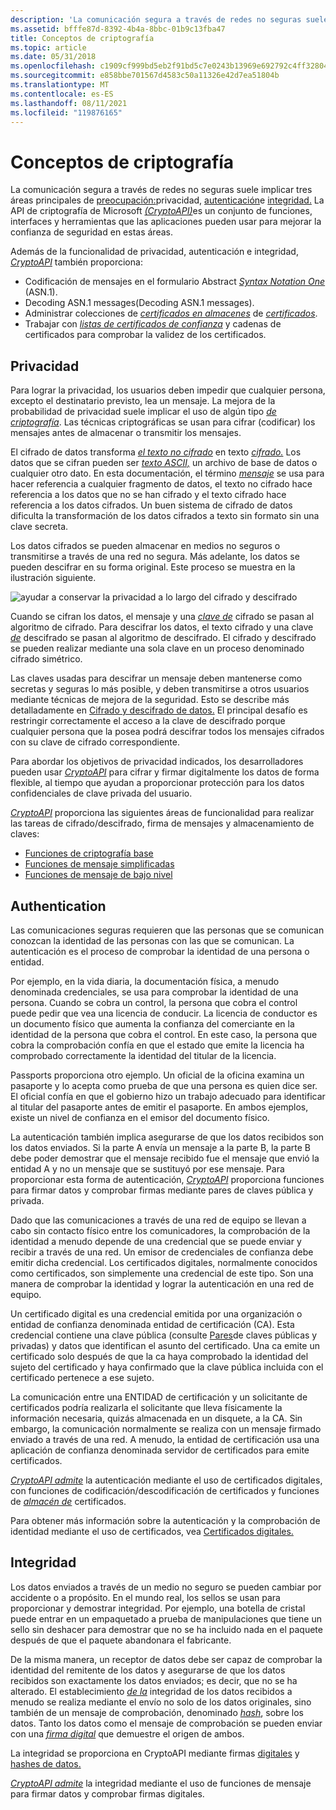 ```yaml
---
description: 'La comunicación segura a través de redes no seguras suele implicar tres áreas principales de preocupación: privacidad, autenticación e integridad.'
ms.assetid: bfffe87d-8392-4b4a-8bbc-01b9c13fba47
title: Conceptos de criptografía
ms.topic: article
ms.date: 05/31/2018
ms.openlocfilehash: c1909cf999bd5eb2f91bd5c7e0243b13969e692792c4ff32804e7c9a7d2940b9
ms.sourcegitcommit: e858bbe701567d4583c50a11326e42d7ea51804b
ms.translationtype: MT
ms.contentlocale: es-ES
ms.lasthandoff: 08/11/2021
ms.locfileid: "119876165"
---
```

# <a name="cryptography-concepts"></a>Conceptos de criptografía

La comunicación segura a través de redes no seguras suele implicar tres áreas principales de [preocupación:](#privacy)privacidad, [autenticación](#authentication)e [integridad.](#integrity) La API de criptografía de Microsoft [*(CryptoAPI)*](../secgloss/c-gly.md)es un conjunto de funciones, interfaces y herramientas que las aplicaciones pueden usar para mejorar la confianza de seguridad en estas áreas.

Además de la funcionalidad de privacidad, autenticación e integridad, [*CryptoAPI*](../secgloss/c-gly.md) también proporciona:

-   Codificación de mensajes en el formulario Abstract [*Syntax Notation One*](../secgloss/a-gly.md) (ASN.1).
-   Decoding ASN.1 messages(Decoding ASN.1 messages).
-   Administrar colecciones de [*certificados en almacenes*](../secgloss/c-gly.md) de [*certificados*](../secgloss/c-gly.md).
-   Trabajar con [*listas de certificados de confianza*](../secgloss/c-gly.md) y cadenas de certificados para comprobar la validez de los certificados.

## <a name="privacy"></a>Privacidad

Para lograr la privacidad, los usuarios deben impedir que cualquier persona, excepto el destinatario previsto, lea un mensaje. La mejora de la probabilidad de privacidad suele implicar el uso de algún tipo [*de criptografía*](../secgloss/c-gly.md). Las técnicas criptográficas se usan para cifrar (codificar) los mensajes antes de almacenar o transmitir los mensajes.

El cifrado de datos transforma [*el texto no cifrado*](../secgloss/p-gly.md) en texto [*cifrado.*](../secgloss/c-gly.md) Los datos que se cifran pueden ser [*texto ASCII,*](../secgloss/a-gly.md) un archivo de base de datos o cualquier otro dato. En esta documentación, el término [*mensaje*](../secgloss/m-gly.md) se usa para hacer referencia a cualquier fragmento  de datos, el texto no cifrado hace referencia a los datos que no se han cifrado y el texto cifrado hace referencia a los datos cifrados. Un buen sistema de cifrado de datos dificulta la transformación de los datos cifrados a texto sin formato sin una clave secreta.

Los datos cifrados se pueden almacenar en medios no seguros o transmitirse a través de una red no segura. Más adelante, los datos se pueden descifrar en su forma original. Este proceso se muestra en la ilustración siguiente.

![ayudar a conservar la privacidad a lo largo del cifrado y descifrado](images/capi01.png)

Cuando se cifran los datos, el mensaje y una [*clave de*](../secgloss/e-gly.md) cifrado se pasan al algoritmo de cifrado. Para descifrar los datos, el texto cifrado y una clave [*de*](../secgloss/d-gly.md) descifrado se pasan al algoritmo de descifrado. El cifrado y descifrado se pueden realizar mediante una sola clave en un proceso denominado cifrado simétrico.

Las claves usadas para descifrar un mensaje deben mantenerse como secretas y seguras lo más posible, y deben transmitirse a otros usuarios mediante técnicas de mejora de la seguridad. Esto se describe más detalladamente en [Cifrado y descifrado de datos.](data-encryption-and-decryption.md) El principal desafío es restringir correctamente el acceso a la clave de descifrado porque cualquier persona que la posea podrá descifrar todos los mensajes cifrados con su clave de cifrado correspondiente.

Para abordar los objetivos de privacidad indicados, los desarrolladores pueden usar [*CryptoAPI*](../secgloss/c-gly.md) para cifrar y firmar digitalmente los datos de forma flexible, al tiempo que ayudan a proporcionar protección para los datos confidenciales de clave privada del usuario.

[*CryptoAPI*](../secgloss/c-gly.md) proporciona las siguientes áreas de funcionalidad para realizar las tareas de cifrado/descifrado, firma de mensajes y almacenamiento de claves:

-   [Funciones de criptografía base](cryptography-functions.md)
-   [Funciones de mensaje simplificadas](cryptography-functions.md)
-   [Funciones de mensaje de bajo nivel](cryptography-functions.md)

## <a name="authentication"></a>Authentication

Las comunicaciones seguras requieren que las personas que se comunican conozcan la identidad de las personas con las que se comunican. La autenticación es el proceso de comprobar la identidad de una persona o entidad.

Por ejemplo, en la vida diaria, la documentación física, a menudo denominada credenciales, se usa para comprobar la identidad de una persona. Cuando se cobra un control, la persona que cobra el control puede pedir que vea una licencia de conducir. La licencia de conductor es un documento físico que aumenta la confianza del comerciante en la identidad de la persona que cobra el control. En este caso, la persona que cobra la comprobación confía en que el estado que emite la licencia ha comprobado correctamente la identidad del titular de la licencia.

Passports proporciona otro ejemplo. Un oficial de la oficina examina un pasaporte y lo acepta como prueba de que una persona es quien dice ser. El oficial confía en que el gobierno hizo un trabajo adecuado para identificar al titular del pasaporte antes de emitir el pasaporte. En ambos ejemplos, existe un nivel de confianza en el emisor del documento físico.

La autenticación también implica asegurarse de que los datos recibidos son los datos enviados. Si la parte A envía un mensaje a la parte B, la parte B debe poder demostrar que el mensaje recibido fue el mensaje que envió la entidad A y no un mensaje que se sustituyó por ese mensaje. Para proporcionar esta forma de autenticación, [*CryptoAPI*](../secgloss/c-gly.md) proporciona funciones para firmar datos y comprobar firmas mediante pares de claves pública y privada.

Dado que las comunicaciones a través de una red de equipo se llevan a cabo sin contacto físico entre los comunicadores, la comprobación de la identidad a menudo depende de una credencial que se puede enviar y recibir a través de una red. Un emisor de credenciales de confianza debe emitir dicha credencial. Los certificados digitales, normalmente conocidos como certificados, son simplemente una credencial de este tipo. Son una manera de comprobar la identidad y lograr la autenticación en una red de equipo.

Un certificado digital es una credencial emitida por una organización o entidad de confianza denominada entidad de certificación (CA). Esta credencial contiene una clave pública (consulte [Pares](public-private-key-pairs.md)de claves públicas y privadas) y datos que identifican el asunto del certificado. Una ca emite un certificado solo después de que la ca haya comprobado la identidad del sujeto del certificado y haya confirmado que la clave pública incluida con el certificado pertenece a ese sujeto.

La comunicación entre una ENTIDAD de certificación y un solicitante de certificados podría realizarla el solicitante que lleva físicamente la información necesaria, quizás almacenada en un disquete, a la CA. Sin embargo, la comunicación normalmente se realiza con un mensaje firmado enviado a través de una red. A menudo, la entidad de certificación usa una aplicación de confianza denominada servidor de certificados para emite certificados.

[*CryptoAPI admite*](../secgloss/c-gly.md) la autenticación mediante el uso de certificados digitales, con funciones de codificación/descodificación de certificados y funciones de [*almacén de*](../secgloss/c-gly.md) certificados.

Para obtener más información sobre la autenticación y la comprobación de identidad mediante el uso de certificados, vea [Certificados digitales.](digital-certificates.md)

## <a name="integrity"></a>Integridad

Los datos enviados a través de un medio no seguro se pueden cambiar por accidente o a propósito. En el mundo real, los sellos se usan para proporcionar y demostrar integridad. Por ejemplo, una botella de cristal puede entrar en un empaquetado a prueba de manipulaciones que tiene un sello sin deshacer para demostrar que no se ha incluido nada en el paquete después de que el paquete abandonara el fabricante.

De la misma manera, un receptor de datos debe ser capaz de comprobar la identidad del remitente de los datos y asegurarse de que los datos recibidos son exactamente los datos enviados; es decir, que no se ha alterado. El establecimiento [*de la*](../secgloss/i-gly.md) integridad de los datos recibidos a menudo se realiza mediante el envío no solo de los datos originales, sino también de un mensaje de comprobación, denominado [*hash*](../secgloss/h-gly.md), sobre los datos. Tanto los datos como el mensaje de comprobación se pueden enviar con una [*firma digital*](../secgloss/d-gly.md) que demuestre el origen de ambos.

La integridad se proporciona en CryptoAPI mediante firmas [digitales](digital-signatures.md) y [hashes de datos.](data-hashes.md)

[*CryptoAPI admite*](../secgloss/c-gly.md) la integridad mediante el uso de funciones de mensaje para firmar datos y comprobar firmas digitales.

 

 
